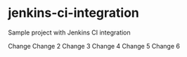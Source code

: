 # jenkins-ci-integration
Sample project with Jenkins CI integration

Change
Change 2
Change 3
Change 4
Change 5
Change 6
